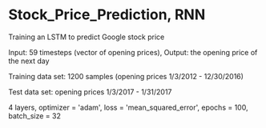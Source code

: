 # Stock_Price_Prediction, RNN

 Training an LSTM to predict Google stock price
 
 Input: 59 timesteps (vector of opening prices), Output: the opening price of the next day
 
 Training data set: 1200 samples (opening prices 1/3/2012 - 12/30/2016) 
 
 Test data set: opening prices 1/3/2017 - 1/31/2017

 4 layers, optimizer = 'adam', loss = 'mean_squared_error', epochs = 100, batch_size = 32
